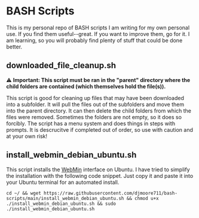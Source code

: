 # BASH Scripts

This is my personal repo of BASH scripts I am writing for my own personal use. If you find them useful--great. If you want to improve them, go for it. I am learning, so you will probably find plenty of stuff that could be done better.

## downloaded_file_cleanup.sh
⚠️ __Important: This script must be ran in the "parent" directory where the child folders are contained (which themselves hold the file(s)).__


This script is good for cleaning up files that may have been downloaded into a subfolder. It will pull the files out of the subfolders and move them into the parent directory. It can then delete the child folders from which the files were removed. Sometimes the folders are not empty, so it does so forcibly. The script has a menu system and does things in steps with prompts. It is descrucitve if completed out of order, so use with caution and at your own risk!

## install_webmin_debian_ubuntu.sh
This script installs the [WebMin](https://www.webmin.com/deb.html) interface on Ubuntu. I have tried to simplify the installation with the following code snippet. Just copy it and paste it into your Ubuntu terminal for an automated install. 
```
cd ~/ && wget https://raw.githubusercontent.com/djmoore711/bash-scripts/main/install_webmin_debian_ubuntu.sh && chmod u+x ./install_webmin_debian_ubuntu.sh && sudo ./install_webmin_debian_ubuntu.sh
```
